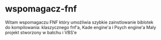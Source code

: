 # wspomagacz-fnf
Witam wspomagaczu FNF który umożliwia szybkie zainstlowanie biblotek do kompilowania: klaszycznego fnf'a, Kade engine'a i Psych engine'a
Maly projekt stworzony w batchu i VBS'e
